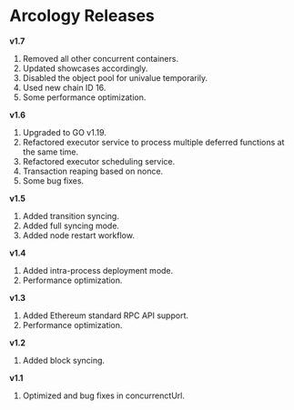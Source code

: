 # Arcology Releases

**v1.7**
1. Removed all other concurrent containers.
2. Updated showcases accordingly.
3. Disabled the object pool for univalue temporarily.
4. Used new chain ID 16.
5. Some performance optimization.

**v1.6**
1. Upgraded to GO v1.19.
2. Refactored executor service to process multiple deferred functions at the same time.
3. Refactored executor scheduling service.
5. Transaction reaping based on nonce.  
4. Some bug fixes.

**v1.5**
1. Added transition syncing.
2. Added full syncing mode.
3. Added node restart workflow.

**v1.4**
1. Added intra-process deployment mode.
2. Performance optimization.

**v1.3**
1. Added Ethereum standard RPC API support.
2. Performance optimization.

**v1.2**
1. Added block syncing.

**v1.1**
1. Optimized and bug fixes in concurrenctUrl.
